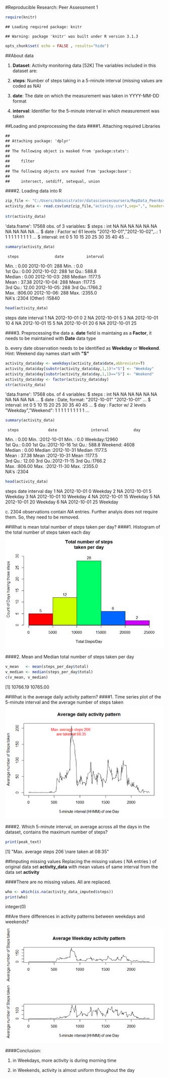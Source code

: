 #Reproducible Research: Peer Assessment 1

```r
require(knitr)
```

```
## Loading required package: knitr
```

```
## Warning: package 'knitr' was built under R version 3.1.3
```

```r
opts_chunk$set( echo = FALSE , results="hide")
```
##About data
1. **Dataset**: Activity monitoring data [52K]
The variables included in this dataset are:

1. **steps**: Number of steps taking in a 5-minute interval (missing values are coded as NA)

2. **date**: The date on which the measurement was taken in YYYY-MM-DD format

3. **interval**: Identifier for the 5-minute interval in which measurement was taken

##Loading and preprocessing the data
####1. Attaching required Libraries

```
## 
## Attaching package: 'dplyr'
## 
## The following object is masked from 'package:stats':
## 
##     filter
## 
## The following objects are masked from 'package:base':
## 
##     intersect, setdiff, setequal, union
```
####2. Loading data into R

```r
zip_file <- "C:/Users/Administrator/datasciencecoursera/RepData_PeerAssessment1/activity.zip"
activity_data <- read.csv(unz(zip_file,"activity.csv"),sep=",", header=T)

str(activity_data)
```

'data.frame':	17568 obs. of  3 variables:
 $ steps   : int  NA NA NA NA NA NA NA NA NA NA ...
 $ date    : Factor w/ 61 levels "2012-10-01","2012-10-02",..: 1 1 1 1 1 1 1 1 1 1 ...
 $ interval: int  0 5 10 15 20 25 30 35 40 45 ...

```r
summary(activity_data)
```

     steps                date          interval     
 Min.   :  0.00   2012-10-01:  288   Min.   :   0.0  
 1st Qu.:  0.00   2012-10-02:  288   1st Qu.: 588.8  
 Median :  0.00   2012-10-03:  288   Median :1177.5  
 Mean   : 37.38   2012-10-04:  288   Mean   :1177.5  
 3rd Qu.: 12.00   2012-10-05:  288   3rd Qu.:1766.2  
 Max.   :806.00   2012-10-06:  288   Max.   :2355.0  
 NA's   :2304     (Other)   :15840                   

```r
head(activity_data)
```

  steps       date interval
1    NA 2012-10-01        0
2    NA 2012-10-01        5
3    NA 2012-10-01       10
4    NA 2012-10-01       15
5    NA 2012-10-01       20
6    NA 2012-10-01       25

####3. Preprocessing the data
  a. **date** field is maintaing as a **Factor**, it needs to be maintained with **Date** data type

  
  b. every date observation needs to be identified as **Weekday** or **Weekend**.  Hint: Weekend day names start with **"S"**

```r
activity_data$day <- weekdays(activity_data$date,abbreviate=T)
activity_data$day[substr(activity_data$day,1,1)!="S"] <- "Weekday"
activity_data$day[substr(activity_data$day,1,1)=="S"] <- "Weekend"
activity_data$day <- factor(activity_data$day)
str(activity_data)
```

'data.frame':	17568 obs. of  4 variables:
 $ steps   : int  NA NA NA NA NA NA NA NA NA NA ...
 $ date    : Date, format: "2012-10-01" "2012-10-01" ...
 $ interval: int  0 5 10 15 20 25 30 35 40 45 ...
 $ day     : Factor w/ 2 levels "Weekday","Weekend": 1 1 1 1 1 1 1 1 1 1 ...

```r
summary(activity_data)
```

     steps             date               interval           day       
 Min.   :  0.00   Min.   :2012-10-01   Min.   :   0.0   Weekday:12960  
 1st Qu.:  0.00   1st Qu.:2012-10-16   1st Qu.: 588.8   Weekend: 4608  
 Median :  0.00   Median :2012-10-31   Median :1177.5                  
 Mean   : 37.38   Mean   :2012-10-31   Mean   :1177.5                  
 3rd Qu.: 12.00   3rd Qu.:2012-11-15   3rd Qu.:1766.2                  
 Max.   :806.00   Max.   :2012-11-30   Max.   :2355.0                  
 NA's   :2304                                                          

```r
head(activity_data)
```

  steps       date interval     day
1    NA 2012-10-01        0 Weekday
2    NA 2012-10-01        5 Weekday
3    NA 2012-10-01       10 Weekday
4    NA 2012-10-01       15 Weekday
5    NA 2012-10-01       20 Weekday
6    NA 2012-10-01       25 Weekday

  c. 2304 observations contain *NA* entries. Further analyis does not require them. So, they need to be removed.


##What is mean total number of steps taken per day?
####1. Histogram of the total number of steps taken each day
![](PA1_template_files/figure-html/plot1-1.png) 

####2. Mean and Median total number of steps taken per day

```r
v_mean   <- mean(steps_per_day$total)
v_median <- median(steps_per_day$total)
c(v_mean, v_median)
```

[1] 10766.19 10765.00

##What is the average daily activity pattern?
####1. Time series plot of the 5-minute interval and the average number of steps taken
![](PA1_template_files/figure-html/plot2-1.png) 

####2. Which 5-minute interval, on average across all the days in the dataset, contains the maximum number of steps?

```r
print(peak_text)
```

[1] "Max. average steps 206 \nare taken at 08:35"

##Imputing missing values
Replacing the missing values ( NA entries ) of original data set  **activity_data** with mean values of same interval from the data set **activity**


####There are no missing values. All are replaced.

```r
who <- which(is.na(activity_data_imputed$steps))
print(who)
```

integer(0)

##Are there differences in activity patterns between weekdays and weekends?

![](PA1_template_files/figure-html/plot4-1.png) 

####Conclusion:
1. in Weekdays, more activity is during morning time 

2. in Weekends, activity is almost uniform throughout the day
